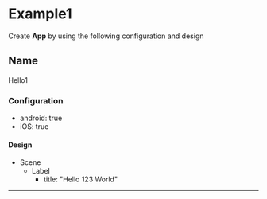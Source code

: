 # Example1
Create **App** by using the following configuration and design

## Name
Hello1

### Configuration
- android: true
- iOS: true

#### Design
- Scene
    - Label
        - title: "Hello 123 World"

---
